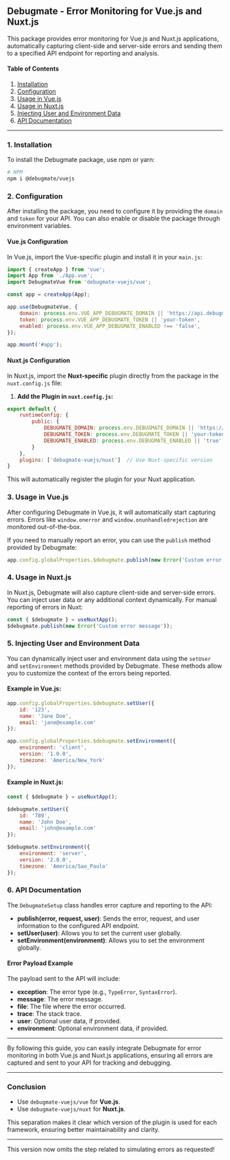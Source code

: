 ## **Debugmate - Error Monitoring for Vue.js and Nuxt.js**

This package provides error monitoring for Vue.js and Nuxt.js applications, automatically capturing client-side and server-side errors and sending them to a specified API endpoint for reporting and analysis.

#### **Table of Contents**
1. [Installation](#installation)
2. [Configuration](#configuration)
3. [Usage in Vue.js](#usage-in-vuejs)
4. [Usage in Nuxt.js](#usage-in-nuxtjs)
5. [Injecting User and Environment Data](#injecting-user-and-environment-data)
6. [API Documentation](#api-documentation)

---

### **1. Installation**

To install the Debugmate package, use npm or yarn:

```bash
# NPM
npm i @debugmate/vuejs
```

### **2. Configuration**

After installing the package, you need to configure it by providing the `domain` and `token` for your API. You can also enable or disable the package through environment variables.

#### **Vue.js Configuration**

In Vue.js, import the Vue-specific plugin and install it in your `main.js`:

```js
import { createApp } from 'vue';
import App from './App.vue';
import DebugmateVue from 'debugmate-vuejs/vue'; 

const app = createApp(App);

app.use(DebugmateVue, {
    domain: process.env.VUE_APP_DEBUGMATE_DOMAIN || 'https://api.debugmate.com',
    token: process.env.VUE_APP_DEBUGMATE_TOKEN || 'your-token',
    enabled: process.env.VUE_APP_DEBUGMATE_ENABLED !== 'false',
});

app.mount('#app');
```

#### **Nuxt.js Configuration**

In Nuxt.js, import the **Nuxt-specific** plugin directly from the package in the `nuxt.config.js` file:

1. **Add the Plugin in `nuxt.config.js`:**

```js
export default {
    runtimeConfig: {
        public: {
            DEBUGMATE_DOMAIN: process.env.DEBUGMATE_DOMAIN || 'https://api.debugmate.com',
            DEBUGMATE_TOKEN: process.env.DEBUGMATE_TOKEN || 'your-token',
            DEBUGMATE_ENABLED: process.env.DEBUGMATE_ENABLED || 'true',
        }
    },
    plugins: ['debugmate-vuejs/nuxt']  // Use Nuxt-specific version
}
```

This will automatically register the plugin for your Nuxt application.

### **3. Usage in Vue.js**

After configuring Debugmate in Vue.js, it will automatically start capturing errors. Errors like `window.onerror` and `window.onunhandledrejection` are monitored out-of-the-box.

If you need to manually report an error, you can use the `publish` method provided by Debugmate:

```js
app.config.globalProperties.$debugmate.publish(new Error('Custom error message'));
```

### **4. Usage in Nuxt.js**

In Nuxt.js, Debugmate will also capture client-side and server-side errors. You can inject user data or any additional context dynamically. For manual reporting of errors in Nuxt:

```js
const { $debugmate } = useNuxtApp();
$debugmate.publish(new Error('Custom error message'));
```

### **5. Injecting User and Environment Data**

You can dynamically inject user and environment data using the `setUser` and `setEnvironment` methods provided by Debugmate. These methods allow you to customize the context of the errors being reported.

#### **Example in Vue.js:**

```js
app.config.globalProperties.$debugmate.setUser({
    id: '123',
    name: 'Jane Doe',
    email: 'jane@example.com'
});

app.config.globalProperties.$debugmate.setEnvironment({
    environment: 'client',
    version: '1.0.0',
    timezone: 'America/New_York'
});
```

#### **Example in Nuxt.js:**

```js
const { $debugmate } = useNuxtApp();

$debugmate.setUser({
    id: '789',
    name: 'John Doe',
    email: 'john@example.com'
});

$debugmate.setEnvironment({
    environment: 'server',
    version: '2.0.0',
    timezone: 'America/Sao_Paulo'
});
```

### **6. API Documentation**

The `DebugmateSetup` class handles error capture and reporting to the API:

- **publish(error, request, user)**: Sends the error, request, and user information to the configured API endpoint.
- **setUser(user)**: Allows you to set the current user globally.
- **setEnvironment(environment)**: Allows you to set the environment globally.

#### **Error Payload Example**

The payload sent to the API will include:
- **exception**: The error type (e.g., `TypeError`, `SyntaxError`).
- **message**: The error message.
- **file**: The file where the error occurred.
- **trace**: The stack trace.
- **user**: Optional user data, if provided.
- **environment**: Optional environment data, if provided.

---

By following this guide, you can easily integrate Debugmate for error monitoring in both Vue.js and Nuxt.js applications, ensuring all errors are captured and sent to your API for tracking and debugging.

---

### **Conclusion**

- Use `debugmate-vuejs/vue` for **Vue.js**.
- Use `debugmate-vuejs/nuxt` for **Nuxt.js**.

This separation makes it clear which version of the plugin is used for each framework, ensuring better maintainability and clarity.

---

This version now omits the step related to simulating errors as requested!
